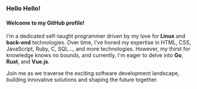 ### Hello Hello!
#### Welcome to my GitHub profile! 
I'm a dedicated self-taught programmer driven by my love for **Linux** and **back-end** technologies. 
Over time, I've honed my expertise in HTML, CSS, JavaScript, Ruby, C, SQL..., and more technologies.
However, my thirst for knowledge knows no bounds, and currently, I'm eager to delve into **Go**, **Rust**, and **Vue.js**.

Join me as we traverse the exciting software development landscape, building innovative solutions and shaping the future together.
